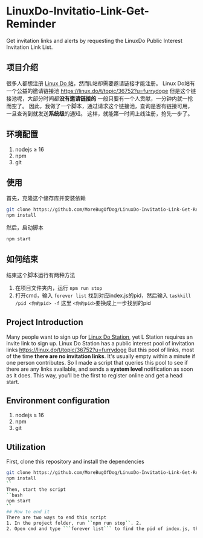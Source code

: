 # LinuxDo-Invitatio-Link-Get-Reminder
Get invitation links and alerts by requesting the LinuxDo Public Interest Invitation Link List.
## 项目介绍
很多人都想注册 [Linux Do 站](https://linux.do)，然而L站却需要邀请链接才能注册。
Linux Do站有一个公益的邀请链接池
https://linux.do/t/topic/36752?u=furrydoge
但是这个链接池呢，大部分时间都**没有邀请链接的**
一般只要有一个人贡献，一分钟内就一抢而空了。
因此，我做了一个脚本，通过请求这个链接池，查询是否有链接可用，一旦查询到就发送**系统级**的通知。
这样，就能第一时间上线注册，抢先一步了。
## 环境配置
1. nodejs ≥ 16
2. npm
3. git
## 使用
首先，克隆这个储存库并安装依赖
```bash
git clone https://github.com/MoreBugOfDog/LinuxDo-Invitatio-Link-Get-Reminder.git
npm install
```
然后，启动脚本
```bash
npm start
```
## 如何结束
结束这个脚本运行有两种方法
1. 在项目文件夹内，运行 ```npm run stop```
2. 打开cmd，输入 ```forever list``` 找到对应index.js的pid，然后输入 ```taskkill /pid <你的pid> -f``` 这里 ```<你的pid>```要换成上一步找到的pid


## Project Introduction
Many people want to sign up for [Linux Do Station](https://linux.do), yet L Station requires an invite link to sign up.
Linux Do Station has a public interest pool of invitation links
https://linux.do/t/topic/36752?u=furrydoge
But this pool of links, most of the time **there are no invitation links**.
It's usually empty within a minute if one person contributes.
So I made a script that queries this pool to see if there are any links available, and sends a **system level** notification as soon as it does.
This way, you'll be the first to register online and get a head start.
## Environment configuration
1. nodejs ≥ 16
2. npm
3. git
## Utilization
First, clone this repository and install the dependencies
```bash
git clone https://github.com/MoreBugOfDog/LinuxDo-Invitatio-Link-Get-Reminder.git
npm install
``
Then, start the script
``bash
npm start
``
## How to end it
There are two ways to end this script
1. In the project folder, run ``npm run stop``. 2.
2. Open cmd and type ```forever list``` to find the pid of index.js, then type ```taskkill /pid <your pid> -f``` where <your pid> is replaced with the pid you found in the previous step.